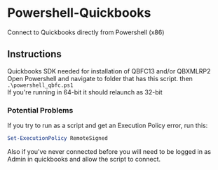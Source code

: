 # Powershell-Quickbooks
Connect to Quickbooks directly from Powershell (x86)

## Instructions
Quickbooks SDK needed for installation of QBFC13 and/or QBXMLRP2  
Open Powershell and navigate to folder that has this script. then `.\powershell_qbfc.ps1`  
If you're running in 64-bit it should relaunch as 32-bit


### Potential Problems
If you try to run as a script and get an Execution Policy error, run this:
```powershell
Set-ExecutionPolicy RemoteSigned
```
Also if you've never connected before you will need to be logged in as Admin in quickbooks and allow the script to connect.  
